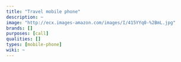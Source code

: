```yaml
---
title: "Travel mobile phone"
description: ~
image: "http://ecx.images-amazon.com/images/I/415YYq0-%2BmL.jpg"
brands: []
purposes: [call]
qualities: []
types: [mobile-phone]
wiki: ~
---
```

